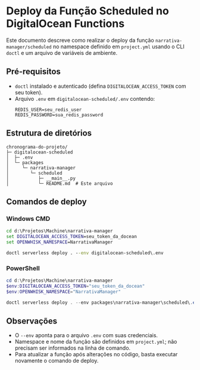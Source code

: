 # Deploy da Função Scheduled no DigitalOcean Functions

Este documento descreve como realizar o deploy da função `narrativa-manager/scheduled` no namespace definido em `project.yml` usando o CLI `doctl` e um arquivo de variáveis de ambiente.

## Pré-requisitos

- `doctl` instalado e autenticado (defina `DIGITALOCEAN_ACCESS_TOKEN` com seu token).
- Arquivo `.env` em `digitalocean-scheduled/.env` contendo:
  ```dotenv
  REDIS_USER=seu_redis_user
  REDIS_PASSWORD=sua_redis_password
  ```

## Estrutura de diretórios

```
chronograma-do-projeto/
├─ digitalocean-scheduled
│  ├─ .env
│  └─ packages
│     └─ narrativa-manager
│        └─ scheduled
│           ├─ __main__.py
│           └─ README.md  # Este arquivo
```

## Comandos de deploy

### Windows CMD
```bat
cd d:\Projetos\Machine\narrativa-manager
set DIGITALOCEAN_ACCESS_TOKEN=seu_token_da_docean
set OPENWHISK_NAMESPACE=NarrativaManager

doctl serverless deploy . --env digitalocean-scheduled\.env
```

### PowerShell
```powershell
cd d:\Projetos\Machine\narrativa-manager
$env:DIGITALOCEAN_ACCESS_TOKEN="seu_token_da_docean"
$env:OPENWHISK_NAMESPACE="NarrativaManager"

doctl serverless deploy . --env packages\narrativa-manager\scheduled\.env
```

## Observações

- O `--env` aponta para o arquivo `.env` com suas credenciais.
- Namespace e nome da função são definidos em `project.yml`; não precisam ser informados na linha de comando.
- Para atualizar a função após alterações no código, basta executar novamente o comando de deploy.
